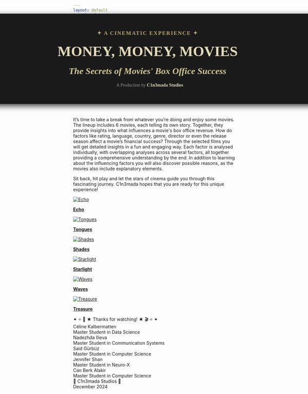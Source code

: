 ```yaml
---
layout: default
# title: Introduction
title: Money, Money, Movies
# hero_image: /assets/img/title-hero.jpg
---
```


<!-- Glitter background -->
<div id="starshine">
  <div class="template shine"></div>
</div>

<!-- Title -->
<div style="
   background-color: #1a1a1a; 
   padding: 50px; 
   text-align: center; 
   font-family: 'Garamond', serif; 
   box-shadow: 0 6px 18px rgba(0, 0, 0, 0.8); 
   color: white;
   margin: -70px -20px 40px -20px;
   width: 100vw;
   position: relative;
   left: 50%;
   transform: translateX(-50%);">
  <!-- add the margin that should come after the box here -->
  <div style="
      font-size: 1.2em; 
      color: #BFA86A; 
      font-weight: bold; 
      letter-spacing: 2px;">
    ✦ A CINEMATIC EXPERIENCE ✦
  </div>
  <h1 style="
      font-size: 3.2em; 
      margin: 20px 0; 
      color: #E3D9B6; 
      font-weight: bold; 
      text-transform: uppercase;">
    Money, Money, Movies
  </h1>
  <h2 style="
      font-size: 2em; 
      margin: 10px 0; 
      font-style: italic; 
      color: #D4C593;">
    The Secrets of Movies' Box Office Success
  </h2>
  <div style="
      font-size: 1em; 
      color: #999; 
      margin-top: 20px;">
    🎥 A Production by <strong style="color: #E3D9B6;">C1n3mada Studios</strong>
  </div>
</div>

<div class="text-custom">
  <p>
    It’s time to take a break from whatever you’re doing and enjoy some movies. The lineup includes 6 movies, each telling its own story. Together, they provide insights into what influences a movie's box office revenue. How do factors like rating, language, country, genre, director or even the release season affect a movie’s financial success? Through the selected films you will get detailed insights in a fun and engaging way. Each factor is analysed individually, with overlapping analyses across several factors, all together providing a comprehensive understanding by the end. In addition to learning about the influencing factors you will also discover possible reasons, as the movies also include explanatory elements.
    </p>
  
  <p> Sit back, hit play and let the stars of cinema guide you through this fascinating journey. C1n3mada hopes that you are ready for this unique experience! </p>

</div>


<!-- Movie grid -->
<div class="movie-grid">
  <a href="./movies/echo">
    <img src="./assets/img/echo.png" alt="Echo">
    <p><b>Echo</b></p>
  </a>
  <a href="./movies/tongues">
    <img src="./assets/img/tongues.png" alt="Tongues">
    <p><b>Tongues</b></p>
  </a>
  <a href="./movies/shades">
    <img src="./assets/img/shades.png" alt="Shades">
    <p><b>Shades</b></p>
  </a>
  <a href="./movies/starlight">
    <img src="./assets/img/starlight.png" alt="Starlight">
    <p><b>Starlight</b></p>
  </a>
  <a href="./movies/waves">
    <img src="./assets/img/waves.png" alt="Waves">
    <p><b>Waves</b></p>
  </a>
  <a href="./movies/treasure">
    <img src="./assets/img/treasure.png" alt="Treasure">
    <p><b>Treasure</b></p>
  </a>
  <!-- Add the other movies -->
</div>


<!-- Roll credits -->
<div class="credits-container">
  <div class="credits">
    <div class="credits-item">
      <div class="title">✦ ⭐️ 🎥 ★ Thanks for watching! ★ 🎬 ⭐️ ✦</div>
    </div>
    <div class="credits-item">
      <div class="name">Céline Kalbermatten</div>
      <div class="role">Master Student in Data Science</div>
    </div>
    <div class="credits-item">
      <div class="name">Nadezhda Ilieva</div>
      <div class="role">Master Student in Communication Systems</div>
    </div>
    <div class="credits-item">
      <div class="name">Said Gürbüz</div>
      <div class="role">Master Student in Computer Science</div>
    </div>
    <div class="credits-item">
      <div class="name">Jennifer Shan</div>
      <div class="role">Master Student in Neuro-X</div>
    </div>
    <div class="credits-item">
      <div class="name">Can Berk Alakir</div>
      <div class="role">Master Student in Computer Science</div>
    </div>
    <div class="credits-item">
      <div class="general">🎥 C1n3mada Studios 🎥</div>
      <div class="general">December 2024</div>
    </div>
    <!-- Add more items as needed -->
  </div>
</div>


<script src="https://code.jquery.com/jquery-3.6.0.min.js"></script>
<script>
  $(function () {
    var body = $("#starshine"),
      template = $(".template.shine"),
      stars = 500,
      sparkle = 20;

    var size = "small";
    var createStar = function () {
      template
        .clone()
        .removeAttr("id")
        .css({
          top: Math.random() * 100 + "%",
          left: Math.random() * 100 + "%",
          animationDelay: Math.random() * sparkle + "s"
        })
        .addClass(size)
        .appendTo(body);
    };

    for (var i = 0; i < stars; i++) {
      if (i % 2 === 0) {
        size = "small";
      } else if (i % 3 === 0) {
        size = "medium";
      } else {
        size = "large";
      }

      createStar();
    }
  });
</script>
<script>
  document.addEventListener("DOMContentLoaded", function () {
    const links = document.querySelectorAll(".movie-grid a"); // Select all movie links

    links.forEach(link => {
      link.addEventListener("click", function (e) {
        e.preventDefault(); // Prevent default navigation
        const href = this.getAttribute("href"); // Get the URL to navigate to

        // Add fade-out effect to the body
        document.body.classList.add("fade-out");

        // Wait for the animation to complete before navigating
        setTimeout(() => {
          window.location.href = href;
        }, 400); // Match the duration in CSS
      });
    });
  });
</script>